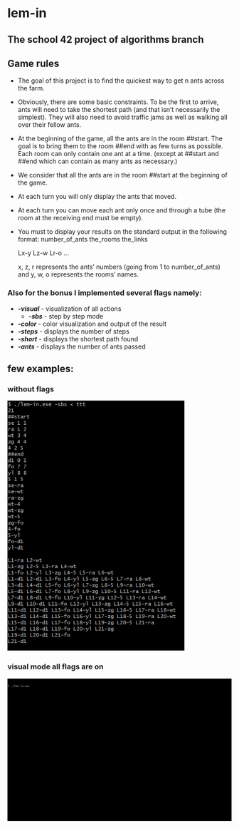 # lem-in
## The school 42 project of algorithms branch

## Game rules
* The goal of this project is to find the quickest way to get n ants across the farm.
* Obviously, there are some basic constraints. To be the first to arrive, ants will need to take the shortest path (and that isn’t necessarily the simplest). They will also need to avoid traffic jams as well as walking all over their fellow ants.
* At the beginning of the game, all the ants are in the room ##start. The goal is to bring them to the room ##end with as few turns as possible. Each room can only contain one ant at a time. (except at ##start and ##end which can contain as many ants as necessary.)
* We consider that all the ants are in the room ##start at the beginning of the game.
* At each turn you will only display the ants that moved.
* At each turn you can move each ant only once and through a tube (the room at the receiving end must be empty).
* You must to display your results on the standard output in the following format:
	number_of_ants
	the_rooms
	the_links

	Lx-y Lz-w Lr-o ...

	x, z, r represents the ants’ numbers (going from 1 to number_of_ants) and y, w, o represents the rooms’ names.
### Also for the bonus I implemented several flags namely:
* ***-visual*** - visualization of all actions
	* ***-sbs*** - step by step mode
* ***-color*** - color visualization and output of the result
* ***-steps*** - displays the number of steps
* ***-short*** - displays the shortest path found
* ***-ants*** - displays the number of ants passed
## few examples:
### without flags
![](https://github.com/Dude-Rocker/resources/blob/master/lem-in/wo_flags.png)
### visual mode all flags are on
![](https://github.com/Dude-Rocker/resources/blob/master/lem-in/visual.gif)
